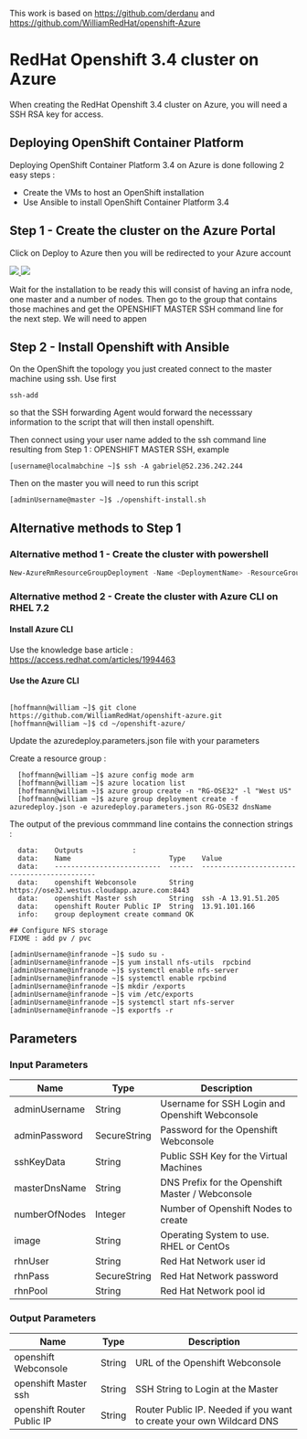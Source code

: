 This work is based on https://github.com/derdanu and https://github.com/WilliamRedHat/openshift-Azure

# RedHat Openshift 3.4 cluster on Azure

When creating the RedHat Openshift 3.4 cluster on Azure, you will need a SSH RSA key for access.

## Deploying OpenShift Container Platform 

Deploying OpenShift Container Platform 3.4 on Azure is done following 2 easy steps :
- Create the VMs to host an OpenShift installation
- Use Ansible to install OpenShift Container Platform 3.4 

## Step 1 - Create the cluster on the Azure Portal 

Click on Deploy to Azure then you will be redirected to your Azure account 

<a href="https://portal.azure.com/#create/Microsoft.Template/uri/https%3A%2F%2Fraw.githubusercontent.com%2Fgbechara%2Fopenshift-azure%2Fmaster%2Fazuredeploy.json" target="_blank">
    <img src="http://azuredeploy.net/deploybutton.png"/>
</a>
<a href="http://armviz.io/#/?load=https%3A%2F%2Fraw.githubusercontent.com%2FWilliamRedHat%2Fopenshift-azure%2Frhel%2Fazuredeploy.json" target="_blank">
    <img src="http://armviz.io/visualizebutton.png"/>
</a>

Wait for the installation to be ready this will consist of having an infra node, one master and a number of nodes. Then go to the group that contains those machines and get the OPENSHIFT MASTER SSH command line for the next step. We will need to appen

## Step 2 - Install Openshift with Ansible

On the OpenShift the topology you just created connect to the master machine using ssh.  Use first 

```
ssh-add 
```
so that the SSH forwarding Agent would forward the necesssary information to the script that will then install openshift.

Then connect using your user name added to the ssh command line resulting from Step 1 : OPENSHIFT MASTER SSH, example

```
[username@localmabchine ~]$ ssh -A gabriel@52.236.242.244

```
Then on the master you will need to run this script

```
[adminUsername@master ~]$ ./openshift-install.sh

```
## Alternative methods to Step 1

### Alternative method 1 - Create the cluster with powershell

```powershell
New-AzureRmResourceGroupDeployment -Name <DeploymentName> -ResourceGroupName <RessourceGroupName> -TemplateUri https://raw.githubusercontent.com/WilliamRedHat/openshift-azure/rhel/azuredeploy.json
```
### Alternative method 2 - Create the cluster with Azure CLI on RHEL 7.2

#### Install Azure CLI
Use the knowledge base article : https://access.redhat.com/articles/1994463

#### Use the Azure CLI
```

[hoffmann@william ~]$ git clone https://github.com/WilliamRedHat/openshift-azure.git
[hoffmann@william ~]$ cd ~/openshift-azure/
```

Update the azuredeploy.parameters.json file with your parameters

Create a resource group :

```
  [hoffmann@william ~]$ azure config mode arm
  [hoffmann@william ~]$ azure location list
  [hoffmann@william ~]$ azure group create -n "RG-OSE32" -l "West US"
  [hoffmann@william ~]$ azure group deployment create -f azuredeploy.json -e azuredeploy.parameters.json RG-OSE32 dnsName

```
The output of the previous commmand line contains the connection strings :

```
  data:    Outputs            :
  data:    Name                        Type    Value                                       
  data:    --------------------------  ------  --------------------------------------------
  data:    openshift Webconsole        String  https://ose32.westus.cloudapp.azure.com:8443
  data:    openshift Master ssh        String  ssh -A 13.91.51.205                         
  data:    openshift Router Public IP  String  13.91.101.166                               
  info:    group deployment create command OK

```

```
## Configure NFS storage
FIXME : add pv / pvc
```
```
[adminUsername@infranode ~]$ sudo su -
[adminUsername@infranode ~]$ yum install nfs-utils  rpcbind
[adminUsername@infranode ~]$ systemctl enable nfs-server
[adminUsername@infranode ~]$ systemctl enable rpcbind
[adminUsername@infranode ~]$ mkdir /exports
[adminUsername@infranode ~]$ vim /etc/exports
[adminUsername@infranode ~]$ systemctl start nfs-server
[adminUsername@infranode ~]$ exportfs -r
```

## Parameters

### Input Parameters

| Name          | Type          | Description                                      |
| ------------- | ------------- | -------------------------------------------------|
| adminUsername | String        | Username for SSH Login and Openshift Webconsole  |
| adminPassword | SecureString  | Password for the Openshift Webconsole            |
| sshKeyData    | String        | Public SSH Key for the Virtual Machines          |
| masterDnsName | String        | DNS Prefix for the Openshift Master / Webconsole |
| numberOfNodes | Integer       | Number of Openshift Nodes to create              |
| image         | String        | Operating System to use. RHEL or CentOs          |
| rhnUser       | String        | Red Hat Network user id                          |
| rhnPass       | SecureString  | Red Hat Network password                         |
| rhnPool       | String        | Red Hat Network pool id                          |


### Output Parameters

| Name| Type                 | Description  |
| -------------------------- | ------------ | -------------------------------------------------------------------- |
| openshift Webconsole       | String       | URL of the Openshift Webconsole                                      |
| openshift Master ssh       | String       | SSH String to Login at the Master                                    |
| openshift Router Public IP | String       | Router Public IP. Needed if you want to create your own Wildcard DNS |

